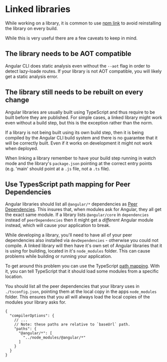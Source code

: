 # Linked libraries

While working on a library, it is common to use [npm link](https://docs.npmjs.com/cli/link) to
avoid reinstalling the library on every build.

While this is very useful there are a few caveats to keep in mind.

## The library needs to be AOT compatible

Angular CLI does static analysis even without the `--aot` flag in order to detect lazy-loade routes.
If your library is not AOT compatible, you will likely get a static analysis error.

## The library still needs to be rebuilt on every change

Angular libraries are usually built using TypeScript and thus require to be built before they
are published.
For simple cases, a linked library might work even without a build step, but this is the exception
rather than the norm.

If a library is not being built using its own build step, then it is being compiled by the
Angular CLI build system and there is no guarantee that it will be correctly built.
Even if it works on development it might not work when deployed.

When linking a library remember to have your build step running in watch mode and the library's
`package.json` pointing at the correct entry points (e.g. 'main' should point at a `.js` file, not
a `.ts` file).

## Use TypesScript path mapping for Peer Dependencies

Angular libraries should list all `@angular/*` dependencies as
[Peer Dependencies](https://nodejs.org/en/blog/npm/peer-dependencies/).
This insures that, when modules ask for Angular, they all get the exact same module.
If a library lists `@angular/core` in `dependencies` instead of `peerDependencies` then it might
get a *different* Angular module instead, which will cause your application to break.

While developing a library, you'll need to have all of your peer dependencies also installed
via `devDependencies` - otherwise you could not compile.
A linked library will then have it's own set of Angular libraries that it is using for building,
located in it's `node_modules` folder.
This can cause problems while building or running your application.

To get around this problem you can use the TypeScript
[path mapping](https://www.typescriptlang.org/docs/handbook/module-resolution.html#path-mapping).
With it, you can tell TypeScript that it should load some modules from a specific location.

You should list all the peer dependencies that your library uses in `./tsconfig.json`, pointing
them at the local copy in the apps `node_modules` folder.
This ensures that you all will always load the local copies of the modules your library asks for.

```
{
  "compilerOptions": {
    // ...
    // Note: these paths are relative to `baseUrl` path.
    "paths": {
      "@angular/*": [
        "../node_modules/@angular/*"
      ]
    }
  }
}
```